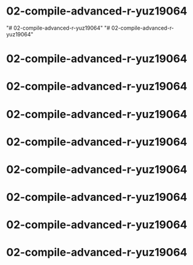 # 02-compile-advanced-r-yuz19064
"# 02-compile-advanced-r-yuz19064" 
"# 02-compile-advanced-r-yuz19064" 
# 02-compile-advanced-r-yuz19064
# 02-compile-advanced-r-yuz19064
# 02-compile-advanced-r-yuz19064
# 02-compile-advanced-r-yuz19064
# 02-compile-advanced-r-yuz19064
# 02-compile-advanced-r-yuz19064
# 02-compile-advanced-r-yuz19064
# 02-compile-advanced-r-yuz19064
